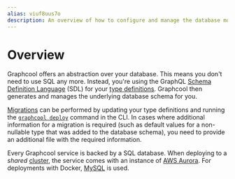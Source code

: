 ```yaml
---
alias: viuf8uus7o
description: An overview of how to configure and manage the database model with Graphcool.
---
```


# Overview

Graphcool offers an abstraction over your database. This means you don't need to use SQL any more. Instead, you're using the GraphQL [Schema Definition Language](https://www.graph.cool/docs/faq/graphql-sdl-schema-definition-language-kr84dktnp0/) (SDL) for your [type definitions](!alias-eiroozae8u). Graphcool then generates and manages the underlying database schema for you.

[Migrations](!alis-paesahku9t) can be performed by updating your type definitions and running the [`graphcool deploy`](!alias-aiteerae6l#graphcool-deploy) command in the CLI. In cases where additional information for a migration is required (such as default values for a non-nullable type that was added to the database schema), you need to provide an additional file with the required information.


<InfoBox type=info>

Every Graphcool service is backed by a SQL database. When deploying to a _shared_ [cluster](!alias-zoug8seen4#managing-clusters-in-the-global-graphcoolrc), the service comes with an instance of [AWS Aurora](https://aws.amazon.com/rds/aurora/). For deployments with Docker, [MySQL](https://hub.docker.com/r/mysql/mysql-server/) is used.

</InfoBox>
